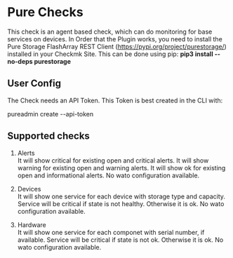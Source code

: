 # Pure Checks

This check is an agent based check, which can do monitoring for base services on devices.
In Order that the Plugin works, you need to install the Pure Storage FlashArray REST Client (https://pypi.org/project/purestorage/) installed in
your Checkmk Site. This can be done using pip:
**pip3 install --no-deps purestorage**


## User Config
The Check needs an API Token.
This Token is best created in the CLI with:

pureadmin create --api-token

## Supported checks

1) Alerts<br>
It will show critical for existing open and critical alerts.
It will show warning for existing open and warning alerts.
It will show ok for existing open and informational alerts.
No wato configuration available.

2) Devices<br>
It will show one service for each device with storage type and capacity.
Service will be critical if state is not healthy. Otherwise it is ok.
No wato configuration available.

3) Hardware<br>
It will show one service for each componet with serial number, if available.
Service will be critical if state is not ok. Otherwise it is ok.
No wato configuration available.
